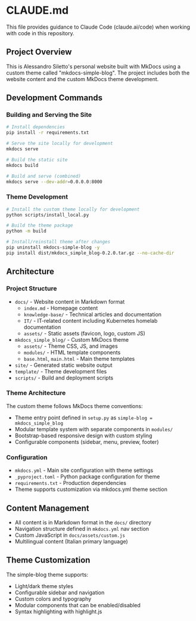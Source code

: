 # CLAUDE.md

This file provides guidance to Claude Code (claude.ai/code) when working with code in this repository.

## Project Overview
This is Alessandro Siletto's personal website built with MkDocs using a custom theme called "mkdocs-simple-blog". The project includes both the website content and the custom MkDocs theme development.

## Development Commands

### Building and Serving the Site
```bash
# Install dependencies
pip install -r requirements.txt

# Serve the site locally for development
mkdocs serve

# Build the static site
mkdocs build

# Build and serve (combined)
mkdocs serve --dev-addr=0.0.0.0:8000
```

### Theme Development
```bash
# Install the custom theme locally for development
python scripts/install_local.py

# Build the theme package
python -m build

# Install/reinstall theme after changes
pip uninstall mkdocs-simple-blog -y
pip install dist/mkdocs_simple_blog-0.2.0.tar.gz --no-cache-dir
```

## Architecture

### Project Structure
- `docs/` - Website content in Markdown format
  - `index.md` - Homepage content
  - `knowledge-base/` - Technical articles and documentation
  - `IT/` - IT-related content including Kubernetes homelab documentation
  - `assets/` - Static assets (favicon, logo, custom JS)
- `mkdocs_simple_blog/` - Custom MkDocs theme
  - `assets/` - Theme CSS, JS, and images
  - `modules/` - HTML template components
  - `base.html`, `main.html` - Main theme templates
- `site/` - Generated static website output
- `template/` - Theme development files
- `scripts/` - Build and deployment scripts

### Theme Architecture
The custom theme follows MkDocs theme conventions:
- Theme entry point defined in `setup.py` as `simple-blog = mkdocs_simple_blog`
- Modular template system with separate components in `modules/`
- Bootstrap-based responsive design with custom styling
- Configurable components (sidebar, menu, preview, footer)

### Configuration
- `mkdocs.yml` - Main site configuration with theme settings
- `_pyproject.toml` - Python package configuration for theme
- `requirements.txt` - Production dependencies
- Theme supports customization via mkdocs.yml theme section

## Content Management
- All content is in Markdown format in the `docs/` directory
- Navigation structure defined in `mkdocs.yml` nav section
- Custom JavaScript in `docs/assets/custom.js`
- Multilingual content (Italian primary language)

## Theme Customization
The simple-blog theme supports:
- Light/dark theme styles
- Configurable sidebar and navigation
- Custom colors and typography
- Modular components that can be enabled/disabled
- Syntax highlighting with highlight.js